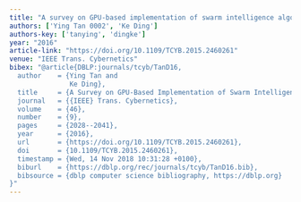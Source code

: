 ```yaml
---
title: "A survey on GPU-based implementation of swarm intelligence algorithms"
authors: ['Ying Tan 0002', 'Ke Ding']
authors-key: ['tanying', 'dingke']
year: "2016"
article-link: "https://doi.org/10.1109/TCYB.2015.2460261"
venue: "IEEE Trans. Cybernetics"
bibex: "@article{DBLP:journals/tcyb/TanD16,
  author    = {Ying Tan and
               Ke Ding},
  title     = {A Survey on GPU-Based Implementation of Swarm Intelligence Algorithms},
  journal   = {{IEEE} Trans. Cybernetics},
  volume    = {46},
  number    = {9},
  pages     = {2028--2041},
  year      = {2016},
  url       = {https://doi.org/10.1109/TCYB.2015.2460261},
  doi       = {10.1109/TCYB.2015.2460261},
  timestamp = {Wed, 14 Nov 2018 10:31:28 +0100},
  biburl    = {https://dblp.org/rec/journals/tcyb/TanD16.bib},
  bibsource = {dblp computer science bibliography, https://dblp.org}
}"
---
```

